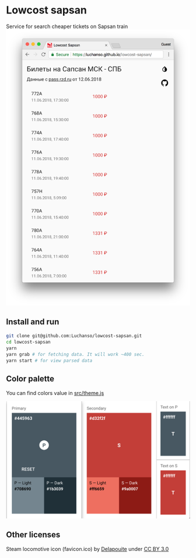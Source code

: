 # Lowcost sapsan
Service for search cheaper tickets on Sapsan train
![screenshot](screenshot.png)

## Install and run
```sh
git clone git@github.com:Luchanso/lowcost-sapsan.git
cd lowcost-sapsan
yarn
yarn grab # for fetching data. It will work ~400 sec.
yarn start # for view parsed data
```

## Color palette
You can find colors value in [src/theme.js](https://github.com/Luchanso/lowcost-sapsan/blob/master/src/theme.js)


![color-palette](color-palette.png)

## Other licenses
Steam locomotive icon (favicon.ico) by [Delapouite](http://delapouite.com/) under [CC BY 3.0](https://creativecommons.org/licenses/by/3.0/)

